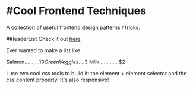 #Cool Frontend Techniques
=========================

A collection of useful frontend design patterns / tricks.

##leaderList
Check it out [here](http://nathansass.github.io/leaderList "leaderList")

Ever wanted to make a list like:

Salmon..........$10
Green Veggies....$3
Milk.............$2

I use two cool css tools to build it: the element + element selector and the css content property. It's also responsive!



